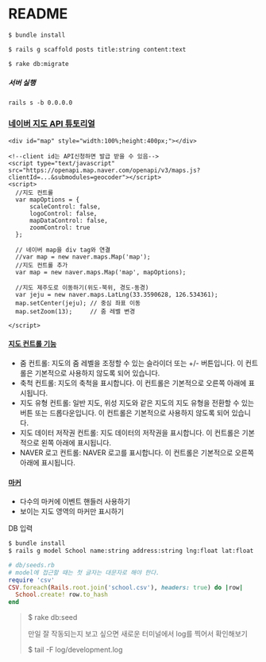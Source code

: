 # README

```bash
$ bundle install

$ rails g scaffold posts title:string content:text

$ rake db:migrate
```



##### 서버 실행

`rails s -b 0.0.0.0`



### [네이버 지도 API 튜토리얼](https://navermaps.github.io/maps.js/docs/tutorial-0-Getting-Started.html)

```erb
<div id="map" style="width:100%;height:400px;"></div>

<!--client id는 API신청하면 발급 받을 수 있음-->
<script type="text/javascript" src="https://openapi.map.naver.com/openapi/v3/maps.js?clientId=...&submodules=geocoder"></script>
<script>
  //지도 컨트롤
  var mapOptions = {
      scaleControl: false,
      logoControl: false,
      mapDataControl: false,
      zoomControl: true
  };

  // 네이버 map을 div tag와 연결
  //var map = new naver.maps.Map('map');
  //지도 컨트롤 추가
  var map = new naver.maps.Map('map', mapOptions);

  //지도 제주도로 이동하기(위도-북위, 경도-동경)
  var jeju = new naver.maps.LatLng(33.3590628, 126.534361);
  map.setCenter(jeju); // 중심 좌표 이동
  map.setZoom(13);     // 줌 레벨 변경

</script>
```



#### [지도 컨트롤 기능](https://navermaps.github.io/maps.js/docs/tutorial-Controls.html)

- 줌 컨트롤: 지도의 줌 레벨을 조정할 수 있는 슬라이더 또는 +/- 버튼입니다. 이 컨트롤은 기본적으로 사용하지 않도록 되어 있습니다.
- 축척 컨트롤: 지도의 축척을 표시합니다. 이 컨트롤은 기본적으로 오른쪽 아래에 표시됩니다.
- 지도 유형 컨트롤: 일반 지도, 위성 지도와 같은 지도의 지도 유형을 전환할 수 있는 버튼 또는 드롭다운입니다. 이 컨트롤은 기본적으로 사용하지 않도록 되어 있습니다.
- 지도 데이터 저작권 컨트롤: 지도 데이터의 저작권을 표시합니다. 이 컨트롤은 기본적으로 왼쪽 아래에 표시됩니다.
- NAVER 로고 컨트롤: NAVER 로고를 표시합니다. 이 컨트롤은 기본적으로 오른쪽 아래에 표시됩니다.



#### [마커](https://navermaps.github.io/maps.js/docs/tutorial-Marker.html)

- 다수의 마커에 이벤트 핸들러 사용하기
- 보이는 지도 영역의 마커만 표시하기



DB 입력

```bash
$ bundle install
$ rails g model School name:string address:string lng:float lat:float
```

```ruby
# db/seeds.rb
# model에 접근할 때는 첫 글자는 대문자로 해야 한다.
require 'csv'
CSV.foreach(Rails.root.join('school.csv'), headers: true) do |row|
  School.create! row.to_hash
end
```

> $ rake db:seed
>
> 만일 잘 작동되는지 보고 싶으면 새로운 터미널에서 log를 찍어서 확인해보기
>
> $ tail -F log/development.log
